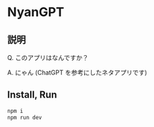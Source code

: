 # NyanGPT

## 説明

Q. このアプリはなんですか？

A. にゃん
(ChatGPT を参考にしたネタアプリです)

## Install, Run

```sh
npm i
npm run dev
```
